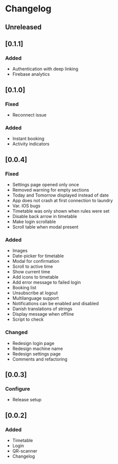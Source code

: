 # Changelog

## Unreleased

## [0.1.1]

### Added
 - Authentication with deep linking
 - Firebase analytics

## [0.1.0]

### Fixed

 - Reconnect issue

### Added

 - Instant booking
 - Activity indicators


## [0.0.4]

### Fixed

 - Settings page opened only once
 - Removed warning for empty sections
 - Today and Tomorrow displayed instead of date
 - App does not crash at first connection to laundry
 - Var. IOS bugs
 - Timetable was only shown when rules were set
 - Disable back arrow in timetable
 - Make login scrollable
 - Scroll table when modal present

### Added
 - Images
 - Date-picker for timetable
 - Modal for confirmation
 - Scroll to active time
 - Show current time
 - Add icons to timetable
 - Add error message to failed login
 - Booking list
 - Unsubscribe at logout
 - Multilanguage support
 - Notifications can be enabled and disabled
 - Danish translations of strings
 - Display message when offline
 - Script to check

### Changed

 - Redesign login page
 - Redesign machine name
 - Redesign settings page
 - Comments and refactoring

## [0.0.3]

### Configure

 - Release setup

## [0.0.2]

### Added

 - Timetable
 - Login
 - QR-scanner
 - Changelog
